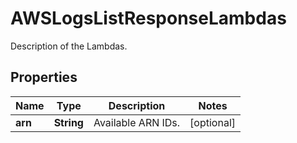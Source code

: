 

# AWSLogsListResponseLambdas

Description of the Lambdas.
## Properties

Name | Type | Description | Notes
------------ | ------------- | ------------- | -------------
**arn** | **String** | Available ARN IDs. |  [optional]



